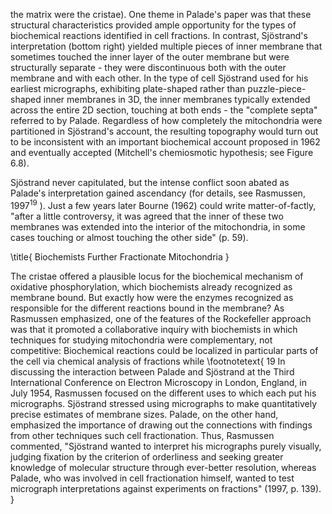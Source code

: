 the matrix were the cristae). One theme in Palade's paper was that these structural characteristics provided ample opportunity for the types of biochemical reactions identified in cell fractions. In contrast, Sjöstrand's interpretation (bottom right) yielded multiple pieces of inner membrane that sometimes touched the inner layer of the outer membrane but were structurally separate - they were discontinuous both with the outer membrane and with each other. In the type of cell Sjöstrand used for his earliest micrographs, exhibiting plate-shaped rather than puzzle-piece-shaped inner membranes in 3D, the inner membranes typically extended across the entire 2D section, touching at both ends - the "complete septa" referred to by Palade. Regardless of how completely the mitochondria were partitioned in Sjöstrand's account, the resulting topography would turn out to be inconsistent with an important biochemical account proposed in 1962 and eventually accepted (Mitchell's chemiosmotic hypothesis; see Figure 6.8).

Sjöstrand never capitulated, but the intense conflict soon abated as Palade's interpretation gained ascendancy (for details, see Rasmussen, $1997^{19}$ ). Just a few years later Bourne (1962) could write matter-of-factly, "after a little controversy, it was agreed that the inner of these two membranes was extended into the interior of the mitochondria, in some cases touching or almost touching the other side" (р. 59).

\title{
Biochemists Further Fractionate Mitochondria
}

The cristae offered a plausible locus for the biochemical mechanism of oxidative phosphorylation, which biochemists already recognized as membrane bound. But exactly how were the enzymes recognized as responsible for the different reactions bound in the membrane? As Rasmussen emphasized, one of the features of the Rockefeller approach was that it promoted a collaborative inquiry with biochemists in which techniques for studying mitochondria were complementary, not competitive: Biochemical reactions could be localized in particular parts of the cell via chemical analysis of fractions while
\footnotetext{
19 In discussing the interaction between Palade and Sjöstrand at the Third International Conference on Electron Microscopy in London, England, in July 1954, Rasmussen focused on the different uses to which each put his micrographs. Sjöstrand stressed using micrographs to make quantitatively precise estimates of membrane sizes. Palade, on the other hand, emphasized the importance of drawing out the connections with findings from other techniques such cell fractionation. Thus, Rasmussen commented, "Sjöstrand wanted to interpret his micrographs purely visually, judging fixation by the criterion of orderliness and seeking greater knowledge of molecular structure through ever-better resolution, whereas Palade, who was involved in cell fractionation himself, wanted to test micrograph interpretations against experiments on fractions" (1997, p. 139).
}